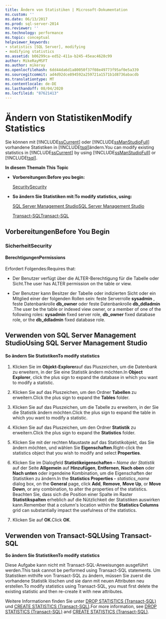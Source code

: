 ```yaml
---
title: Ändern von Statistiken | Microsoft-Dokumentation
ms.custom: ''
ms.date: 06/13/2017
ms.prod: sql-server-2014
ms.reviewer: ''
ms.technology: performance
ms.topic: conceptual
helpviewer_keywords:
- statistics [SQL Server], modifying
- modifying statistics
ms.assetid: b06299ca-ed52-411a-b245-45eac4628c99
author: MikeRayMSFT
ms.author: mikeray
ms.openlocfilehash: 6dd44da6d1a80050f37f08e49773f95af0e5a339
ms.sourcegitcommit: ad4d92dce894592a259721a1571b1d8736abacdb
ms.translationtype: MT
ms.contentlocale: de-DE
ms.lasthandoff: 08/04/2020
ms.locfileid: "87621413"
---
```

# <a name="modify-statistics"></a><span data-ttu-id="b7865-102">Ändern von Statistiken</span><span class="sxs-lookup"><span data-stu-id="b7865-102">Modify Statistics</span></span>
  <span data-ttu-id="b7865-103">Sie können mit [!INCLUDE[ssCurrent](../../includes/sscurrent-md.md)] oder [!INCLUDE[ssManStudioFull](../../includes/ssmanstudiofull-md.md)] vorhandene Statistiken in [!INCLUDE[tsql](../../includes/tsql-md.md)]ändern.</span><span class="sxs-lookup"><span data-stu-id="b7865-103">You can modify existing statistics in [!INCLUDE[ssCurrent](../../includes/sscurrent-md.md)] by using [!INCLUDE[ssManStudioFull](../../includes/ssmanstudiofull-md.md)] or [!INCLUDE[tsql](../../includes/tsql-md.md)].</span></span>  
  
 <span data-ttu-id="b7865-104">**In diesem Thema**</span><span class="sxs-lookup"><span data-stu-id="b7865-104">**In This Topic**</span></span>  
  
-   <span data-ttu-id="b7865-105">**Vorbereitungen:**</span><span class="sxs-lookup"><span data-stu-id="b7865-105">**Before you begin:**</span></span>  
  
     [<span data-ttu-id="b7865-106">Security</span><span class="sxs-lookup"><span data-stu-id="b7865-106">Security</span></span>](#Security)  
  
-   <span data-ttu-id="b7865-107">**So ändern Sie Statistiken mit:**</span><span class="sxs-lookup"><span data-stu-id="b7865-107">**To modify statistics, using:**</span></span>  
  
     [<span data-ttu-id="b7865-108">SQL Server Management Studio</span><span class="sxs-lookup"><span data-stu-id="b7865-108">SQL Server Management Studio</span></span>](#SSMSProcedure)  
  
     [<span data-ttu-id="b7865-109">Transact-SQL</span><span class="sxs-lookup"><span data-stu-id="b7865-109">Transact-SQL</span></span>](#TsqlProcedure)  
  
##  <a name="before-you-begin"></a><a name="BeforeYouBegin"></a> <span data-ttu-id="b7865-110">Vorbereitungen</span><span class="sxs-lookup"><span data-stu-id="b7865-110">Before You Begin</span></span>  
  
###  <a name="security"></a><a name="Security"></a> <span data-ttu-id="b7865-111">Sicherheit</span><span class="sxs-lookup"><span data-stu-id="b7865-111">Security</span></span>  
  
####  <a name="permissions"></a><a name="Permissions"></a> <span data-ttu-id="b7865-112">Berechtigungen</span><span class="sxs-lookup"><span data-stu-id="b7865-112">Permissions</span></span>  
 <span data-ttu-id="b7865-113">Erfordert Folgendes:</span><span class="sxs-lookup"><span data-stu-id="b7865-113">Requires that:</span></span>  
  
-   <span data-ttu-id="b7865-114">Der Benutzer verfügt über die ALTER-Berechtigung für die Tabelle oder Sicht.</span><span class="sxs-lookup"><span data-stu-id="b7865-114">The user has ALTER permission on the table or view.</span></span>  
  
-   <span data-ttu-id="b7865-115">Der Benutzer kann Besitzer der Tabelle oder indizierten Sicht oder ein Mitglied einer der folgenden Rollen sein: feste Serverrolle **sysadmin** , feste Datenbankrolle **db_owner** oder feste Datenbankrolle **db_ddladmin** .</span><span class="sxs-lookup"><span data-stu-id="b7865-115">The user be the table or indexed view owner, or a member of one of the following roles: **sysadmin** fixed server role, **db_owner** fixed database role, or the **db_ddladmin** fixed database role.</span></span>  
  
##  <a name="using-sql-server-management-studio"></a><a name="SSMSProcedure"></a> <span data-ttu-id="b7865-116">Verwenden von SQL Server Management Studio</span><span class="sxs-lookup"><span data-stu-id="b7865-116">Using SQL Server Management Studio</span></span>  
  
#### <a name="to-modify-statistics"></a><span data-ttu-id="b7865-117">So ändern Sie Statistiken</span><span class="sxs-lookup"><span data-stu-id="b7865-117">To modify statistics</span></span>  
  
1.  <span data-ttu-id="b7865-118">Klicken Sie im **Objekt-Explorer**auf das Pluszeichen, um die Datenbank zu erweitern, in der Sie eine Statistik ändern möchten.</span><span class="sxs-lookup"><span data-stu-id="b7865-118">In **Object Explorer**, click the plus sign to expand the database in which you want to modify a statistic.</span></span>  
  
2.  <span data-ttu-id="b7865-119">Klicken Sie auf das Pluszeichen, um den Ordner **Tabellen** zu erweitern.</span><span class="sxs-lookup"><span data-stu-id="b7865-119">Click the plus sign to expand the **Tables** folder.</span></span>  
  
3.  <span data-ttu-id="b7865-120">Klicken Sie auf das Pluszeichen, um die Tabelle zu erweitern, in der Sie die Statistik ändern möchten.</span><span class="sxs-lookup"><span data-stu-id="b7865-120">Click the plus sign to expand the table in which you want to modify a statistic.</span></span>  
  
4.  <span data-ttu-id="b7865-121">Klicken Sie auf das Pluszeichen, um den Ordner **Statistik** zu erweitern.</span><span class="sxs-lookup"><span data-stu-id="b7865-121">Click the plus sign to expand the **Statistics** folder.</span></span>  
  
5.  <span data-ttu-id="b7865-122">Klicken Sie mit der rechten Maustaste auf das Statistikobjekt, das Sie ändern möchten, und wählen Sie **Eigenschaften**.</span><span class="sxs-lookup"><span data-stu-id="b7865-122">Right-click the statistics object that you wish to modify and select **Properties**.</span></span>  
  
6.  <span data-ttu-id="b7865-123">Klicken Sie im Dialogfeld **Statistikeigenschaften –** *Name der Statistik* auf der Seite **Allgemein** auf **Hinzufügen**, **Entfernen**, **Nach oben** oder **Nach unten** oder irgendeine Kombination, um die Eigenschaften der Statistiken zu ändern.</span><span class="sxs-lookup"><span data-stu-id="b7865-123">In the **Statistics Properties -** *statistics_name* dialog box, on the **General** page, click **Add**, **Remove**, **Move Up**, or **Move Down**, or any combination, to alter the properties of the statistics.</span></span> <span data-ttu-id="b7865-124">Beachten Sie, dass sich die Position einer Spalte im Raster **Statistikspalten** erheblich auf die Nützlichkeit der Statistiken auswirken kann.</span><span class="sxs-lookup"><span data-stu-id="b7865-124">Remember that a column's location within the **Statistics Columns** grid can substantially impact the usefulness of the statistics.</span></span>  
  
7.  <span data-ttu-id="b7865-125">Klicken Sie auf **OK**.</span><span class="sxs-lookup"><span data-stu-id="b7865-125">Click **OK**.</span></span>  
  
##  <a name="using-transact-sql"></a><a name="TsqlProcedure"></a> <span data-ttu-id="b7865-126">Verwenden von Transact-SQL</span><span class="sxs-lookup"><span data-stu-id="b7865-126">Using Transact-SQL</span></span>  
 <span data-ttu-id="b7865-127">**So ändern Sie Statistiken**</span><span class="sxs-lookup"><span data-stu-id="b7865-127">**To modify statistics**</span></span>  
  
 <span data-ttu-id="b7865-128">Diese Aufgabe kann nicht mit Transact-SQL-Anweisungen ausgeführt werden.</span><span class="sxs-lookup"><span data-stu-id="b7865-128">This task cannot be performed using Transact-SQL statements.</span></span> <span data-ttu-id="b7865-129">Um Statistiken mithilfe von Transact-SQL zu ändern, müssen Sie zuerst die vorhandene Statistik löschen und sie dann mit neuen Attributen neu erstellen.</span><span class="sxs-lookup"><span data-stu-id="b7865-129">To modify statistics using Transact-SQL, you must first delete the existing statistic and then re-create it with new attributes.</span></span>  
  
 <span data-ttu-id="b7865-130">Weitere Informationen finden Sie unter [DROP STATISTICS &#40;Transact-SQL&#41;](/sql/t-sql/statements/drop-statistics-transact-sql) und [CREATE STATISTICS &#40;Transact-SQL&#41;](/sql/t-sql/statements/create-statistics-transact-sql).</span><span class="sxs-lookup"><span data-stu-id="b7865-130">For more information, see [DROP STATISTICS &#40;Transact-SQL&#41;](/sql/t-sql/statements/drop-statistics-transact-sql) and [CREATE STATISTICS &#40;Transact-SQL&#41;](/sql/t-sql/statements/create-statistics-transact-sql).</span></span>  
  
  
